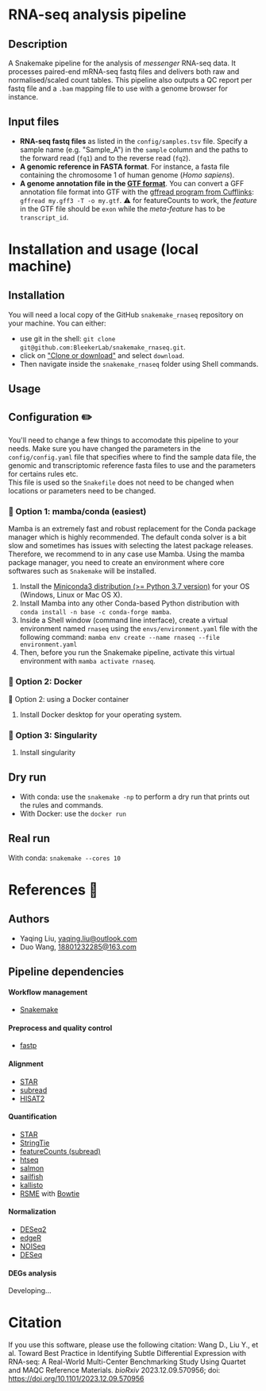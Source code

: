 # RNA-seq analysis pipeline

## Description
A Snakemake pipeline for the analysis of _messenger_ RNA-seq data. It processes paired-end mRNA-seq fastq files and delivers both raw and normalised/scaled count tables. This pipeline also outputs a QC report per fastq file and a `.bam` mapping file to use with a genome browser for instance.


## Input files
* __RNA-seq fastq files__ as listed in the `config/samples.tsv` file. Specify a sample name (e.g. "Sample_A") in the `sample` column and the paths to the forward read (`fq1`) and to the reverse read (`fq2`).
* __A genomic reference in FASTA format__. For instance, a fasta file containing the chromosome 1 of human genome (*Homo sapiens*).
* __A genome annotation file in the [GTF format](https://useast.ensembl.org/info/website/upload/gff.html)__. You can convert a GFF annotation file format into GTF with the [gffread program from Cufflinks](http://ccb.jhu.edu/software/stringtie/gff.shtml): `gffread my.gff3 -T -o my.gtf`. :warning: for featureCounts to work, the _feature_ in the GTF file should be `exon` while the _meta-feature_ has to be `transcript_id`. 


# Installation and usage (local machine)

## Installation

You will need a local copy of the GitHub `snakemake_rnaseq` repository on your machine. You can either:
- use git in the shell: `git clone git@github.com:BleekerLab/snakemake_rnaseq.git`.
- click on ["Clone or download"](https://github.com/BleekerLab/snakemake_rnaseq/archive/master.zip) and select `download`. 
- Then navigate inside the `snakemake_rnaseq` folder using Shell commands.

## Usage 

## Configuration :pencil2:
You'll need to change a few things to accomodate this pipeline to your needs. Make sure you have changed the parameters in the `config/config.yaml` file that specifies where to find the sample data file, the genomic and transcriptomic reference fasta files to use and the parameters for certains rules etc.    
This file is used so the `Snakefile` does not need to be changed when locations or parameters need to be changed.

### :round_pushpin: Option 1: mamba/conda (easiest)
Mamba is an extremely fast and robust replacement for the Conda package manager which is highly recommended. The default conda solver is a bit slow and sometimes has issues with selecting the latest package releases. Therefore, we recommend to in any case use Mamba.
Using the mamba package manager, you need to create an environment where core softwares such as `Snakemake` will be installed.
1. Install the [Miniconda3 distribution (>= Python 3.7 version)](https://docs.conda.io/en/latest/miniconda.html) for your OS (Windows, Linux or Mac OS X).
2. Install Mamba into any other Conda-based Python distribution with `conda install -n base -c conda-forge mamba`.
3. Inside a Shell window (command line interface), create a virtual environment named `rnaseq` using the `envs/environment.yaml` file with the following command: `mamba env create --name rnaseq --file environment.yaml`
4. Then, before you run the Snakemake pipeline, activate this virtual environment with `mamba activate rnaseq`.


### :whale: Option 2: Docker
:round_pushpin: Option 2: using a Docker container  
1. Install Docker desktop for your operating system.


### :whale: Option 3: Singularity 
1. Install singularity


## Dry run
- With conda: use the `snakemake -np` to perform a dry run that prints out the rules and commands.
- With Docker: use the `docker run ` 

## Real run
With conda: `snakemake --cores 10`


# References :green_book:

## Authors
- Yaqing Liu, yaqing.liu@outlook.com
- Duo Wang, 18801232285@163.com


## Pipeline dependencies
#### Workflow management
* [Snakemake](https://snakemake.readthedocs.io/en/stable/)
#### Preprocess and quality control
* [fastp](https://github.com/OpenGene/fastp)
#### Alignment
* [STAR](https://github.com/alexdobin/STAR)
* [subread](http://subread.sourceforge.net/)
* [HISAT2](https://daehwankimlab.github.io/hisat2/)
#### Quantification
* [STAR](https://github.com/alexdobin/STAR)
* [StringTie](https://ccb.jhu.edu/software/stringtie/)
* [featureCounts (subread)](http://subread.sourceforge.net/)
* [htseq](https://htseq.readthedocs.io/en/latest/)
* [salmon](https://github.com/COMBINE-lab/salmon)
* [sailfish](https://sailfish.readthedocs.io/en/master/sailfish.html)
* [kallisto](https://github.com/pachterlab/kallisto)
* [RSME](https://github.com/deweylab/RSEM) with [Bowtie](https://bowtie-bio.sourceforge.net/index.shtml)
#### Normalization
* [DESeq2](https://bioconductor.org/packages/release/bioc/html/DESeq2.html)
* [edgeR]()
* [NOISeq]()
* [DESeq]()
#### DEGs analysis
Developing...

# Citation
If you use this software, please use the following citation:
Wang D., Liu Y., et al. Toward Best Practice in Identifying Subtle Differential Expression with RNA-seq: A Real-World Multi-Center Benchmarking Study Using Quartet and MAQC Reference Materials. *bioRxiv* 2023.12.09.570956; doi: https://doi.org/10.1101/2023.12.09.570956